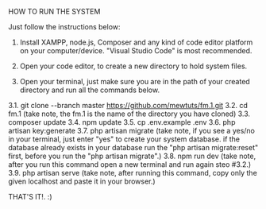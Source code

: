 HOW TO RUN THE SYSTEM

Just follow the instructions below:

1. Install XAMPP, node.js, Composer and any kind of code editor platform on your computer/device. "Visual Studio Code" is most recommended.

2. Open your code editor, to create a new directory to hold system files. 
  
3. Open your terminal, just make sure you are in the path of your created directory and run all the commands below.

  3.1. git clone --branch master https://github.com/mewtuts/fm.1.git
  3.2. cd fm.1 (take note, the fm.1 is the name of the directory you have cloned)
  3.3. composer update
  3.4. npm update
  3.5. cp .env.example .env
  3.6. php artisan key:generate
  3.7. php artisan migrate (take note, if you see a yes/no in your terminal, just enter "yes" to create your system database. if the database already exists in your database run the "php artisan migrate:reset" first, before you run the "php artisan migrate".)
  3.8. npm run dev (take note, after you run this command open a new terminal and run again steo #3.2.)
  3.9. php artisan serve (take note, after running this command, copy only the given localhost and paste it in your browser.)
  
  THAT'S IT!. :)
